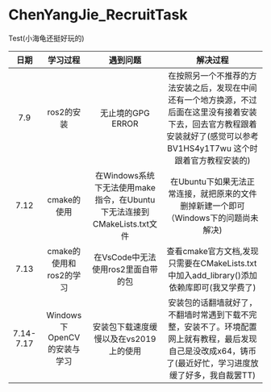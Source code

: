 # ChenYangJie_RecruitTask
Test(小海龟还挺好玩的)

| 日期 | 学习过程 | 遇到问题  | 解决过程 |
| :-------------: | :-------------: | :-------------: | :-------------: |
| 7.9  | ros2的安装  | 无止境的GPG ERROR  | 在按照另一个不推荐的方法安装之后，发现在中间还有一个地方换源，不过后面在这里没有接着安装下去，回去官方教程跟着安装就好了(感觉可以参考BV1HS4y1T7wu 这个时跟着官方教程安装的)  |
| 7.12 | cmake的使用 | 在Windows系统下无法使用make指令，在Ubuntu下无法连接到CMakeLists.txt文件 | 在Ubuntu下如果无法正常连接，就把原来的文件删掉新建一个即可（Windows下的问题尚未解决) |
| 7.13 | cmake的使用和ros2的学习 | 在VsCode中无法使用ros2里面自带的包 | 查看cmake官方文档,发现只需要在CMakeLists.txt中加入add_library()添加依赖库即可(我又学费了) |
| 7.14-7.17 | Windows下OpenCV的安装与学习 | 安装包下载速度缓慢以及在vs2019上的使用 | 安装包的话翻墙就好了，不翻墙时常遇到下载不完整，安装不了。环境配置网上就有教程，最后发现自己是没改成x64，铸币了(最近好忙，学习进度放缓了好多，我自裁罢TT) |

